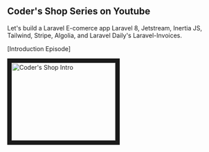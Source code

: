 ## Coder's Shop Series on Youtube

Let's build a Laravel E-comerce app Laravel 8, Jetstream, Inertia JS, Tailwind, Stripe, Algolia, and Laravel Daily's Laravel-Invoices.

[Introduction Episode]

<a href="http://www.youtube.com/watch?feature=player_embedded&v=ERO-j5a4r18
" target="_blank"><img src="http://img.youtube.com/vi/ERO-j5a4r18/0.jpg" 
alt="Coder's Shop Intro" width="240" height="180" border="10" /></a>
